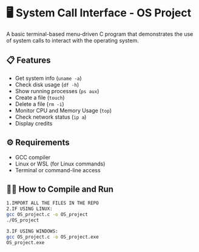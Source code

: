 # 🖥️ System Call Interface - OS Project

A basic terminal-based menu-driven C program that demonstrates the use of system calls to interact with the operating system.

## 📋 Features

- Get system info (`uname -a`)
- Check disk usage (`df -h`)
- Show running processes (`ps aux`)
- Create a file (`touch`)
- Delete a file (`rm -i`)
- Monitor CPU and Memory Usage (`top`)
- Check network status (`ip a`)
- Display credits

## ⚙️ Requirements

- GCC compiler
- Linux or WSL (for Linux commands)
- Terminal or command-line access

## 🧑‍💻 How to Compile and Run

```bash
1.IMPORT ALL THE FILES IN THE REPO
2.IF USING LINUX: 
gcc OS_project.c -o OS_project
./OS_project

3.IF USING WINDOWS:
gcc OS_project.c -o OS_project.exe
OS_project.exe
